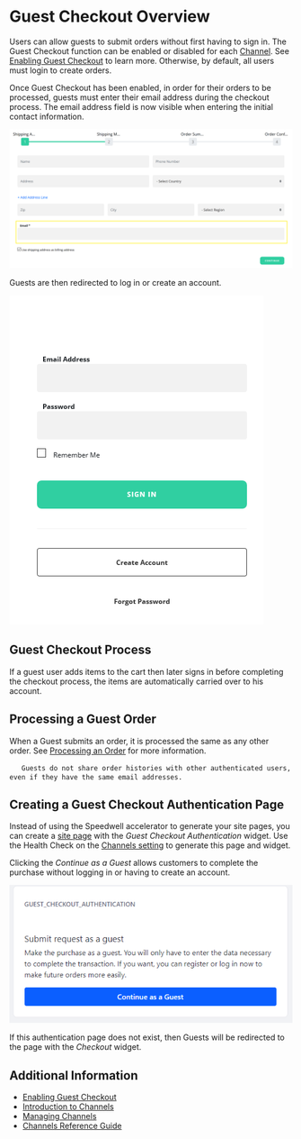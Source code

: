 # Guest Checkout Overview

Users can allow guests to submit orders without first having to sign in. The Guest Checkout function can be enabled or disabled for each [Channel](../managing-a-catalog/creating-and-managing-products/channels/introduction-to-channels.md). See [Enabling Guest Checkout](./enabling-guest-checkout.md) to learn more. Otherwise, by default, all users must login to create orders.

Once Guest Checkout has been enabled, in order for their orders to be processed, guests must enter their email address during the checkout process. The email address field is now visible when entering the initial contact information.

![Guest must enter their email address to proceed.](./guest-checkout-overview/images/01.png)

Guests are then redirected to log in or create an account.

![Guest must enter their email address to proceed.](./guest-checkout-overview/images/03.png)

## Guest Checkout Process

If a guest user adds items to the cart then later signs in before completing the checkout process, the items are automatically carried over to his account.

## Processing a Guest Order

When a Guest submits an order, it is processed the same as any other order. See [Processing an Order](../orders-and-fulfillment/orders/processing-an-order.md) for more information.

```tip::
   Guests do not share order histories with other authenticated users, even if they have the same email addresses.
```

## Creating a Guest Checkout Authentication Page

Instead of using the Speedwell accelerator to generate your site pages, you can create a [site page](https://learn.liferay.com/dxp/7.x/en/site-building/creating_pages.html) with the _Guest Checkout Authentication_ widget. Use the Health Check on the [Channels setting](../managing-a-catalog/creating-and-managing-products/channels/channels-reference-guide.md) to generate this page and widget.

 Clicking the _Continue as a Guest_ allows customers to complete the purchase without logging in or having to create an account.

![Another option is Guest Checkout Authentication widget.](./guest-checkout-overview/images/02.png)

If this authentication page does not exist, then Guests will be redirected to the page with the _Checkout_ widget.

## Additional Information

* [Enabling Guest Checkout](./enabling-guest-checkout.md)
* [Introduction to Channels](../managing-a-catalog/creating-and-managing-products/channels/introduction-to-channels.md)
* [Managing Channels](../managing-a-catalog/creating-and-managing-products/channels/managing-channels.md)
* [Channels Reference Guide](../managing-a-catalog/creating-and-managing-products/channels/channels-reference-guide.md)
